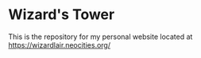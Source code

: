 # Wizard's Tower

This is the repository for my personal website located at https://wizardlair.neocities.org/

